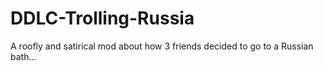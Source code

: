 # DDLC-Trolling-Russia
A roofly and satirical mod about how 3 friends decided to go to a Russian bath...
